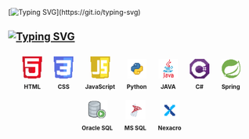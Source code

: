 <!--타이틀-->
[![Typing SVG](https://readme-typing-svg.demolab.com?font=Doto&pause=1000&color=FFFFFF&width=435&lines=Happy+Coding!)](https://git.io/typing-svg)

<!--  -->
## [![Typing SVG](https://readme-typing-svg.demolab.com?font=Doto&pause=1000&color=FFFFFF&repeat=false&width=435&lines=%F0%9F%92%A1+Tech+Stack+%26+Experience)](https://git.io/typing-svg)

<p align="center">
  <div align="center">
    <div style="display: inline-block; text-align: center; margin: 10px;">
      <img src="https://raw.githubusercontent.com/BinHyun/BinHyun/main/assets/icons/HTML_icon.png" width="40" />
      <div><sub><b>HTML</b></sub></div>
    </div>
    <div style="display: inline-block; text-align: center; margin: 10px;">
      <img src="https://raw.githubusercontent.com/BinHyun/BinHyun/main/assets/icons/CSS_icon.png" width="40" />
      <div><sub><b>CSS</b></sub></div>
    </div>
    <div style="display: inline-block; text-align: center; margin: 10px;">
      <img src="https://raw.githubusercontent.com/BinHyun/BinHyun/main/assets/icons/JS_icon.png" width="40" />
      <div><sub><b>JavaScript</b></sub></div>
    </div>
    <div style="display: inline-block; text-align: center; margin: 10px;">
      <img src="https://raw.githubusercontent.com/BinHyun/BinHyun/main/assets/icons/PYTHON_icon.png" width="40" />
      <div><sub><b>Python</b></sub></div>
    </div>
    <div style="display: inline-block; text-align: center; margin: 10px;">
      <img src="https://raw.githubusercontent.com/BinHyun/BinHyun/main/assets/icons/JAVA_icon.png" width="40" />
      <div><sub><b>JAVA</b></sub></div>
    </div>
    <div style="display: inline-block; text-align: center; margin: 10px;">
      <img src="https://raw.githubusercontent.com/BinHyun/BinHyun/main/assets/icons/C_Sharp_icon.png" width="40" />
      <div><sub><b>C#</b></sub></div>
    </div>
    <div style="display: inline-block; text-align: center; margin: 10px;">
      <img src="https://raw.githubusercontent.com/BinHyun/BinHyun/main/assets/icons/SPRING_icon.png" width="40" />
      <div><sub><b>Spring</b></sub></div>
    </div>
    <div style="display: inline-block; text-align: center; margin: 10px;">
      <img src="https://raw.githubusercontent.com/BinHyun/BinHyun/main/assets/icons/ORACLE_SQL_icon.png" width="40" />
      <div><sub><b>Oracle SQL</b></sub></div>
    </div>
    <div style="display: inline-block; text-align: center; margin: 10px;">
      <img src="https://raw.githubusercontent.com/BinHyun/BinHyun/main/assets/icons/MS_SQL_icon.png" width="40" />
      <div><sub><b>MS SQL</b></sub></div>
    </div>
    <div style="display: inline-block; text-align: center; margin: 10px;">
      <img src="https://raw.githubusercontent.com/BinHyun/BinHyun/main/assets/icons/nexacro.png" width="40" />
      <div><sub><b>Nexacro</b></sub></div>
    </div>

  </div>
</p>

<br>

<!--START_SECTION:waka-->
<!--END_SECTION:waka-->
